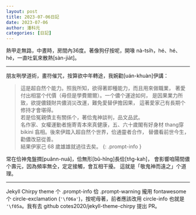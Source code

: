 ```yaml
---
layout: post
title: 2023-07-06日記
date: 2023-07-06
author: 潘科元
categories: [日記]
---
```


熱甲走無路，中晝時，房間內36度。著像狗仔按呢，開喙 nà-tsi̍h，hé、hé、hé，一直吐氣來散熱\[sàn-jia̍t\]。

---

朋友咧學道術，畫符催咒，按算欲中年轉途，我婉勸\[uán-khuàn\]伊講：

> 這是超自然个能力。照我所知，欲得著即種能力，而且用來做職業，
著愛付出相當个代價（毋但是學費爾爾）。一个儂个運途如何，
是因果業力所致，欲提儂錢財共儂消災改運，難免愛替伊擔因果，
這著愛家己有長期个修持才會堪得。  
若是佮冤親債主有關係个，著佮鬼神談判，品文品武。  
名作家、女權運動者施寄青本來真健康，五、六十歲閣有好身材
thang穿 bikini 翕相。後來伊踏入超自然个世界，佮通靈者合作，
替儂看前世今生，勸儂改惡從善。  
結果伊家己 68 歲雄雄就過往去矣。
{: .prompt-info }

常在佮神鬼盤撋\[puânn-nuá\]，佮無形\[bû-hîng\]長佮\[tn̂g-kah\]，
會影響咱陽間儂个壽元，因為頻率無仝，定定接觸，會互相干擾。
這就是「敬鬼神而遠之」个道理。

---
Jekyll Chirpy theme 个 .prompt-info 佮 .prompt-warning 攏用 fontawesome 个
circle-exclamation (`'\f06a'`)，按呢毋著，前者應該改用 circle-info 也就是
`'\f05a`。我有去 github cotes2020/jekyll-theme-chirpy 提出 PR。
